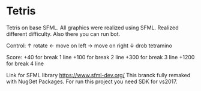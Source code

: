 # Tetris
Tetris on base SFML. All graphics were realized using SFML.
Realized different difficulty. Also there you can run bot.

Control:
↑ rotate
← move on left
→ move on right
↓ drob tetramino

Score:
+40 for break 1 line
+100 for break 2 line
+300 for break 3 line
+1200 for break 4 line

Link for SFML library https://www.sfml-dev.org/
This branck fully remaked with NugGet Packages. For run this project you need SDK for vs2017.
